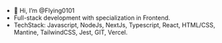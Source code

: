 - 👋 Hi, I’m @Flying0101
- Full-stack development with specialization in Frontend.
- TechStack: Javascript, NodeJs, NextJs, Typescript, React, HTML/CSS, Mantine, TailwindCSS, Jest, GIT, Vercel.
